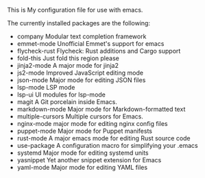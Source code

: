 This is My configuration file for use with emacs.

The currently installed packages are the following:

- company             Modular text completion framework
- emmet-mode          Unofficial Emmet's support for emacs
- flycheck-rust       Flycheck: Rust additions and Cargo support
- fold-this           Just fold this region please
- jinja2-mode         A major mode for jinja2
- js2-mode            Improved JavaScript editing mode
- json-mode           Major mode for editing JSON files
- lsp-mode            LSP mode
- lsp-ui              UI modules for lsp-mode
- magit               A Git porcelain inside Emacs.
- markdown-mode       Major mode for Markdown-formatted text
- multiple-cursors    Multiple cursors for Emacs.
- nginx-mode          major mode for editing nginx config files
- puppet-mode         Major mode for Puppet manifests
- rust-mode           A major emacs mode for editing Rust source code
- use-package         A configuration macro for simplifying your .emacs
- systemd             Major mode for editing systemd units
- yasnippet           Yet another snippet extension for Emacs
- yaml-mode           Major mode for editing YAML files
